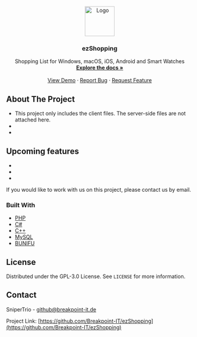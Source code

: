 <!-- PROJECT LOGO -->
<br />
<p align="center">
  <a href="https://github.com/Breakpoint-IT/ezShopping">
    <img src="ezShopping/icons8_shopping.ico" alt="Logo" width="80" height="80">
  </a>

  <h3 align="center">ezShopping</h3>

  <p align="center">
    Shopping List for Windows, macOS, iOS, Android and Smart Watches
    <br />
    <a href="https://github.com/Breakpoint-IT/ezShopping/wiki"><strong>Explore the docs »</strong></a>
    <br />
    <br />
    <a href="http://ezshopping.breakpoint-it.de">View Demo</a>
    ·
    <a href="https://github.com/Breakpoint-IT/ezShopping/issues">Report Bug</a>
    ·
    <a href="https://github.com/Breakpoint-IT/ezShopping/issues">Request Feature</a>
  </p>
</p>

<!----------------------------------------------------------------------------------------------------------------------------------------------->
<!----------------------------------------------------------------------------------------------------------------------------------------------->
<!----------------------------------------------------------------------------------------------------------------------------------------------->
<!----------------------------------------------------------------------------------------------------------------------------------------------->
<!----------------------------------------------------------------------------------------------------------------------------------------------->

<!-- ABOUT THE PROJECT -->
## About The Project

* This project only includes the client files. The server-side files are not attached here.
*
*

<!-- Upcoming features -->
## Upcoming features

* 
* 
* 



If you would like to work with us on this project, please contact us by email.

### Built With

* [PHP](https://www.php.net/)
* [C#](https://www.microsoft.com/)
* [C++](https://www.microsoft.com/)
* [MySQL](https://www.mysql.com/)
* [BUNIFU](https://bunifuframework.com/)





<!-- LICENSE -->
## License

Distributed under the GPL-3.0 License. See `LICENSE` for more information.



<!-- CONTACT -->
## Contact

SniperTrio - github@breakpoint-it.de

Project Link: [https://github.com/Breakpoint-IT/ezShopping](https://github.com/Breakpoint-IT/ezShopping)



